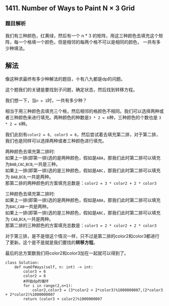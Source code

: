 ## 1411. Number of Ways to Paint N × 3 Grid

### 题目解析
我们有三种颜色，红黄绿，然后有一个 n * 3 的矩阵，用这三种颜色去填充这个矩阵，每一个格填一个颜色，但是相邻的每两个格不可以是相同的颜色，
一共有多少种填法。

## 解法
像这种求最终有多少种解法的题目，十有八九都是dp的问题。

这个题我们的关键是要找到子问题，确定状态，然后找到转移方程。

我们想一下，当`n = 1`时，一共有多少种？ 

相当于用三种颜色去填充三个格，然后相邻的格颜色不相同。我们可以选择两种或者三种颜色来进行填充。两种颜色的种数是`3 * 2 = 6`种，三种颜色的个数也是 `3 * 2 = 6`种。

我们此刻有`color2 = 6, color3 = 6`，然后尝试着去填充第二排，对于第二排，我们也是同样可以选择两种或者三种颜色进行填充。

两种颜色去填充第二排时:  
如果上一排(即第一排)选的是两种颜色，假如是`ABA`，那我们此时第二排可以填充为`BAB`,`CAC`,`BCB`,一共是三种。  
如果上一排(即第一排)选的是三种颜色，假如是`ABC`，那我们此时第二排可以填充为 `BAB`,`BCB`,一共是两种。  
那第二排的两种颜色的方案填充总数是：`color2 = 3 * color2 + 2 * color3`

三种颜色去填充第二排时:  
如果上一排(即第一排)选的是两种颜色，假如是`ABA`，那我们此时第二排可以填充为`BAC`,`CAB`一共是两种。  
如果上一排(即第一排)选的是三种颜色，假如是`ABC`，那我们此时第二排可以填充为 `CAB`,`BCA`,一共是两种。  
那第二排的三种颜色的方案填充总数是：`color3 = 2 * color2 + 2 * color3`

对于第三排，是不是很这个情况一样，只不过是第二排的color2和color3都进行了更新。这个是不是就是我们要找的**转移方程**。

最后的总方案数我们将color2和color3加在一起就可以得到了。

```
class Solution:
    def numOfWays(self, n: int) -> int:
        color3 = 6
        color2 = 6
        #开始dp的循环
        for i in range(2,n+1):
            color2,color3 = (3*color2 + 2*color3)%1000000007,(2*color3 + 2*color2)%1000000007            
        return (color3 + color2)%1000000007
```



